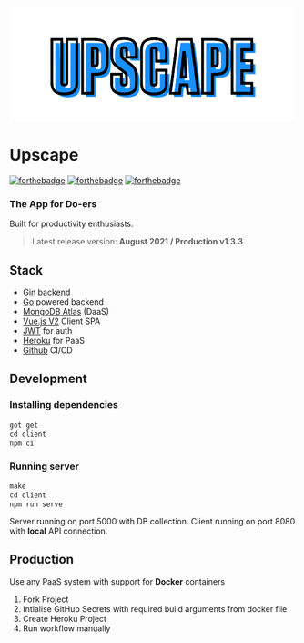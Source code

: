 ![reflect text logo](logo.png)

# Upscape

<!-- badges -->

[![forthebadge](https://forthebadge.com/images/badges/built-with-love.svg)](https://forthebadge.com)
[![forthebadge](https://forthebadge.com/images/badges/made-with-vue.svg)](https://forthebadge.com)
[![forthebadge](https://forthebadge.com/images/badges/made-with-go.svg)](https://forthebadge.com)

### The App for Do-ers

Built for productivity enthusiasts.

> Latest release version: **August 2021 / Production v1.3.3**

## Stack

- [Gin](https://gin-gonic.com/) backend
- [Go](golang.org) powered backend
- [MongoDB Atlas](https://cloud.mongodb.com/v2/5ea9386c468f9c5f315a6535#metrics/replicaSet/5ec2597012bfec1f1f998f60/explorer) (DaaS)
- [Vue.js V2](https://vuejs.org/) Client SPA
- [JWT](jwt.io) for auth
- [Heroku](https://dashboard.heroku.com/apps/carenikhil) for PaaS
- [Github](https://github.com/nikhilhenry/) CI/CD

## Development

### Installing dependencies

```
got get
cd client
npm ci
```

### Running server

```
make
cd client
npm run serve
```

Server running on port 5000 with DB collection. Client running on port 8080 with **local** API connection.

## Production

Use any PaaS system with support for **Docker** containers

1. Fork Project
2. Intialise GitHub Secrets with required build arguments from docker file
3. Create Heroku Project
4. Run workflow manually
